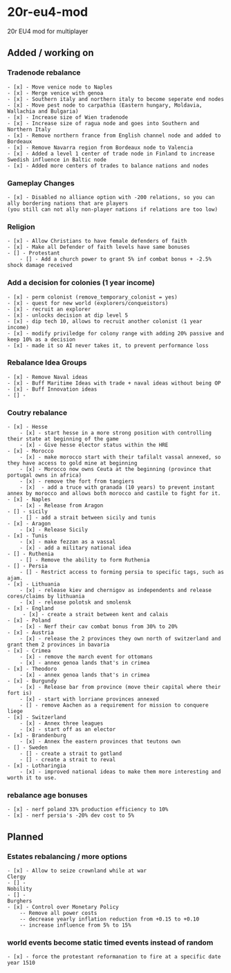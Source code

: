 # 20r-eu4-mod
20r EU4 mod for multiplayer



## Added / working on
### Tradenode rebalance
    - [x] - Move venice node to Naples
    - [x] - Merge venice with genoa
    - [x] - Southern italy and northern italy to become seperate end nodes
    - [x] - Move pest node to carpathia (Eastern hungary, Moldavia, Wallachia and Bulgaria)
    - [x] - Increase size of Wien tradenode
    - [x] - Increase size of ragua node and goes into Southern and Northern Italy
    - [x] - Remove northern france from English channel node and added to Bordeaux
    - [x] - Remove Navarra region from Bordeaux node to Valencia
    - [x] - Added a level 1 center of trade node in Finland to increase Swedish influence in Baltic node
    - [x] - Added more centers of trades to balance nations and nodes

### Gameplay Changes
    - [x] - Disabled no alliance option with -200 relations, so you can ally bordering nations that are players 
    (you still can not ally non-player nations if relations are too low) 

### Religion
    - [x] - Allow Christians to have female defenders of faith
    - [x] - Make all Defender of faith levels have same bonuses
    - [] - Protestant
        - [] - Add a church power to grant 5% inf combat bonus + -2.5% shock damage received

###  Add a decision for colonies (1 year income)
    - [x] - perm colonist (remove_temporary_colonist = yes)
    - [x] - quest for new world (explorers/conqueistors)
    - [x] - recruit an explorer
    - [x] - unlocks decision at dip level 5
    - [x] - dip tech 10, allows to recruit another colonist (1 year income)
    - [x] - modify priviledge for colony range with adding 20% passive and keep 10% as a decision
    - [x] - made it so AI never takes it, to prevent performance loss

###  Rebalance Idea Groups
    - [x] - Remove Naval ideas
    - [x] - Buff Maritime Ideas with trade + naval ideas without being OP
    - [x] - Buff Innovation ideas
    - [] - 

### Coutry rebalance
    - [x] - Hesse
        - [x] - start hesse in a more strong position with controlling their state at beginning of the game
        - [x] - Give hesse elector status within the HRE
    - [x] - Morocco
        - [x] - make morocco start with their tafilalt vassal annexed, so they have access to gold mine at beginning
        - [x] - Morocco now owns Ceuta at the beginning (province that portugal owns in africa)
        - [x] - remove the fort from tangiers
        - [x]  - add a truce with granada (10 years) to prevent instant annex by morocco and allows both morocco and castile to fight for it.
    - [x] - Naples
        - [x] - Release from Aragon
    - [] - sicily
        - [] - add a strait between sicily and tunis
    - [x] - Aragon
        - [x] - Release Sicily
    - [x] - Tunis
        - [x] - make fezzan as a vassal
        - [x] - add a military national idea
    - [] - Ruthenia
        - [] - Remove the ability to form Ruthenia
    - [] - Persia
        - [] - Restrict access to forming persia to specific tags, such as ajam.
    - [x] - Lithuania
        - [x] - release kiev and chernigov as independents and release cores/claims by lithuania
        - [x] - release polotsk and smolensk
    - [x] - England
         - [x] - create a strait between kent and calais
    - [x] - Poland
        - [x] - Nerf their cav combat bonus from 30% to 20%
    - [x] - Austria
        - [x] - release the 2 provinces they own north of switzerland and grant them 2 provinces in bavaria
    - [x] - Crimea
        - [x] - remove the march event for ottomans
        - [x] - annex genoa lands that's in crimea
    - [x] - Theodoro
        - [x] - annex genoa lands that's in crimea
    - [x] - Burgundy
        - [x] - Release bar from province (move their capital where their fort is)
        - [x] - start with lorriane provinces annexed
        - [] - remove Aachen as a requirement for mission to conquere liege
    - [x] - Switzerland
        - [x] - Annex three leagues
        - [x] - start off as an elector
    - [x] - Brandenburg
        - [x] - Annex the eastern provinces that teutons own
    - [] - Sweden
        - [] - create a strait to gotland
        - [] - create a strait to reval
    - [x] - Lotharingia
        - [x] - improved national ideas to make them more interesting and worth it to use.

### rebalance age bonuses
    - [x] - nerf poland 33% production efficiency to 10%
    - [x] - nerf persia's -20% dev cost to 5%    


## Planned
### Estates rebalancing / more options
    - [x] - Allow to seize crownland while at war
    Clergy
    - [] - 
    Nobility
    - [] - 
    Burghers
    - [x] - Control over Monetary Policy
        -- Remove all power costs
        -- decrease yearly inflation reduction from +0.15 to +0.10
        -- increase influence from 5% to 15%



### world events become static timed events instead of random
    - [x] - force the protestant reformanation to fire at a specific date year 1510


